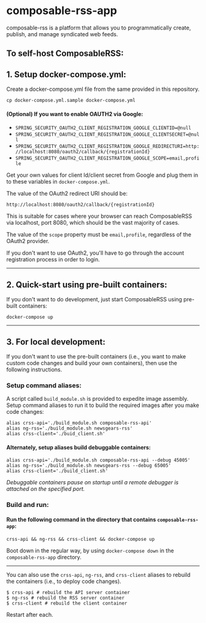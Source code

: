 <link rel="stylesheet" type="text/css" href="style.css">

# composable-rss-app

composable-rss is a platform that allows you to programmatically create, publish, and manage syndicated web feeds.  

## To self-host ComposableRSS:

## 1. Setup docker-compose.yml:

Create a docker-compose.yml file from the same provided in this repository.

```
cp docker-compose.yml.sample docker-compose.yml 
```

#### (Optional) If you want to enable OAUTH2 via Google:
- ```SPRING_SECURITY_OAUTH2_CLIENT_REGISTRATION_GOOGLE_CLIENTID=@null```
- ```SPRING_SECURITY_OAUTH2_CLIENT_REGISTRATION_GOOGLE_CLIENTSECRET=@null```
- ```SPRING_SECURITY_OAUTH2_CLIENT_REGISTRATION_GOOGLE_REDIRECTURI=http://localhost:8080/oauth2/callback/{registrationId}```
- ```SPRING_SECURITY_OAUTH2_CLIENT_REGISTRATION_GOOGLE_SCOPE=email,profile```

Get your own values for client Id/client secret from Google and plug them in to these variables in ```docker-compose.yml```.

The value of the OAuth2 redirect URI should be:

```
http://localhost:8080/oauth2/callback/{registrationId}
```

This is suitable for cases where your browser can reach ComposableRSS via localhost, port 8080, which should be the vast majority of cases.

The value of the ```scope``` property must be ```email,profile```, regardless of the OAuth2 provider.

If you don't want to use OAuth2, you'll have to go through the account registration process in order to login.

<hr>

## 2. Quick-start using pre-built containers:

If you don't want to do development, just start ComposableRSS using pre-built containers:

```
docker-compose up
```

<hr>

## 3. For local development:

If you don't want to use the pre-built containers (i.e., you want to make custom code changes and build your own containers), then use the following instructions.

### Setup command aliases:

A script called `build_module.sh` is provided to expedite image assembly.  Setup command aliases to run it to build the required images after you make code changes:

```
alias crss-api='./build_module.sh composable-rss-api'
alias ng-rss='./build_module.sh newsgears-rss'
alias crss-client='./buid_client.sh'
```

#### Alternately, setup aliases build debuggable containers:

```
alias crss-api='./build_module.sh composable-rss-api --debug 45005'
alias ng-rss='./build_module.sh newsgears-rss --debug 65005'
alias crss-client='./build_client.sh'
```

*Debuggable containers pause on startup until a remote debugger is attached on the specified port.*

### Build and run:

#### Run the following command in the directory that contains ```composable-rss-app```:

```
crss-api && ng-rss && crss-client && docker-compose up
```

Boot down in the regular way, by using ```docker-compose down``` in the ```composable-rss-app``` directory.

<hr> 

You can also use the `crss-api`, `ng-rss`, and `crss-client` aliases to rebuild the containers (i.e., to deploy code changes).

```
$ crss-api # rebuild the API server container 
$ ng-rss # rebuild the RSS server container 
$ crss-client # rebuild the client container 
```

Restart after each. 
